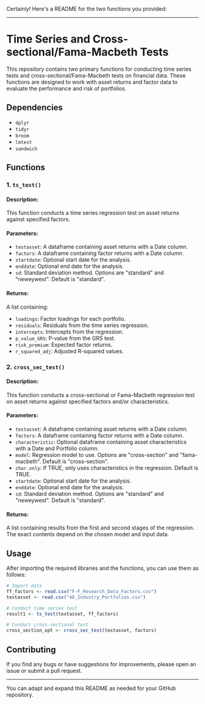 Certainly! Here's a README for the two functions you provided:

---

# Time Series and Cross-sectional/Fama-Macbeth Tests

This repository contains two primary functions for conducting time series tests and cross-sectional/Fama-Macbeth tests on financial data. These functions are designed to work with asset returns and factor data to evaluate the performance and risk of portfolios.

## Dependencies

- `dplyr`
- `tidyr`
- `broom`
- `lmtest`
- `sandwich`

## Functions

### 1. `ts_test()`

#### Description:
This function conducts a time series regression test on asset returns against specified factors.

#### Parameters:
- `testasset`: A dataframe containing asset returns with a Date column.
- `factors`: A dataframe containing factor returns with a Date column.
- `startdate`: Optional start date for the analysis.
- `enddate`: Optional end date for the analysis.
- `sd`: Standard deviation method. Options are "standard" and "neweywest". Default is "standard".

#### Returns:
A list containing:
- `loadings`: Factor loadings for each portfolio.
- `residuals`: Residuals from the time series regression.
- `intercepts`: Intercepts from the regression.
- `p_value_GRS`: P-value from the GRS test.
- `risk_premium`: Expected factor returns.
- `r_squared_adj`: Adjusted R-squared values.

### 2. `cross_sec_test()`

#### Description:
This function conducts a cross-sectional or Fama-Macbeth regression test on asset returns against specified factors and/or characteristics.

#### Parameters:
- `testasset`: A dataframe containing asset returns with a Date column.
- `factors`: A dataframe containing factor returns with a Date column.
- `characteristic`: Optional dataframe containing asset characteristics with a Date and Portfolio column.
- `model`: Regression model to use. Options are "cross-section" and "fama-macbeth". Default is "cross-section".
- `char.only`: If TRUE, only uses characteristics in the regression. Default is TRUE.
- `startdate`: Optional start date for the analysis.
- `enddate`: Optional end date for the analysis.
- `sd`: Standard deviation method. Options are "standard" and "neweywest". Default is "standard".

#### Returns:
A list containing results from the first and second stages of the regression. The exact contents depend on the chosen model and input data.

## Usage

After importing the required libraries and the functions, you can use them as follows:

```R
# Import data
ff_factors <- read.csv("F-F_Research_Data_Factors.csv")
testasset <- read.csv("48_Industry_Portfolios.csv")

# Conduct time series test
result1 <- ts_test(testasset, ff_factors)

# Conduct cross-sectional test
cross_section_opt <- cross_sec_test(testasset, factors)
```

## Contributing

If you find any bugs or have suggestions for improvements, please open an issue or submit a pull request.

---

You can adapt and expand this README as needed for your GitHub repository.
